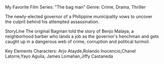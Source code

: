 My Favorite Film Series: "The bag man"
Genre: Crime, Drama, Thriller

The newly-elected governor of a Philippine municipality vows to uncover the culprit behind his attempted assassination.

StoryLine
The original Bagman told the story of Benjo Malaya, a neighborhood barber who lands a job as the governor's henchman and gets caught up in a dangerous web of crime, corruption and political turmoil.

Key Elements
Characters: Arjo Atayde,Rolando Inocencio,Chanel Latorre,Yayo Aguila,	James Lomahan,Jiffy Castaneda
